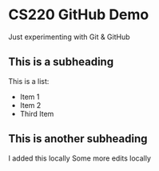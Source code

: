 # CS220 GitHub Demo

Just experimenting with Git & GitHub

## This is a subheading

This is a list:
* Item 1
* Item 2
* Third Item

## This is another subheading

I added this locally
Some more edits locally